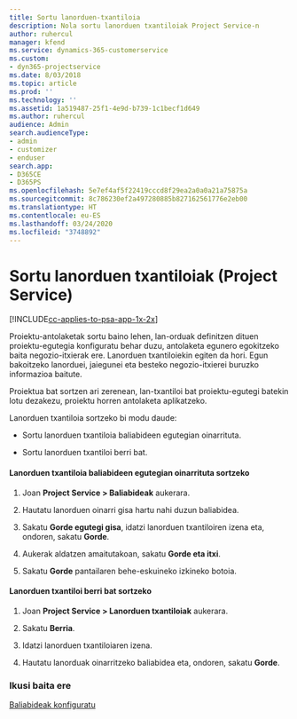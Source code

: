 ```yaml
---
title: Sortu lanorduen-txantiloia
description: Nola sortu lanorduen txantiloiak Project Service-n
author: ruhercul
manager: kfend
ms.service: dynamics-365-customerservice
ms.custom:
- dyn365-projectservice
ms.date: 8/03/2018
ms.topic: article
ms.prod: ''
ms.technology: ''
ms.assetid: 1a519487-25f1-4e9d-b739-1c1becf1d649
ms.author: ruhercul
audience: Admin
search.audienceType:
- admin
- customizer
- enduser
search.app:
- D365CE
- D365PS
ms.openlocfilehash: 5e7ef4af5f22419cccd8f29ea2a0a0a21a75875a
ms.sourcegitcommit: 8c786230ef2a497280885b827162561776e2eb00
ms.translationtype: HT
ms.contentlocale: eu-ES
ms.lasthandoff: 03/24/2020
ms.locfileid: "3748892"
---
```

# <a name="create-a-work-hours-template-project-service"></a>Sortu lanorduen txantiloiak (Project Service)

[!INCLUDE[cc-applies-to-psa-app-1x-2x](../includes/cc-applies-to-psa-app-1x-2x.md)]

Proiektu-antolaketak sortu baino lehen, lan-orduak definitzen dituen proiektu-egutegia konfiguratu behar duzu, antolaketa egunero egokitzeko baita negozio-itxierak ere. Lanorduen txantiloiekin egiten da hori. Egun bakoitzeko lanorduei, jaiegunei eta besteko negozio-itxierei buruzko informazioa baitute.  
  
 Proiektua bat sortzen ari zerenean, lan-txantiloi bat proiektu-egutegi batekin lotu dezakezu, proiektu horren antolaketa aplikatzeko.  
  
 Lanorduen txantiloia sortzeko bi modu daude:  
  
-   Sortu lanorduen txantiloia baliabideen egutegian oinarrituta.  
  
-   Sortu lanorduen txantiloi berri bat.  
  
#### <a name="to-create-a-work-hours-template-based-on-a-resources-calendar"></a>Lanorduen txantiloia baliabideen egutegian oinarrituta sortzeko  
  
1.  Joan **Project Service > Baliabideak** aukerara.  
  
2.  Hautatu lanorduen oinarri gisa hartu nahi duzun baliabidea.  
  
3.  Sakatu **Gorde egutegi gisa**, idatzi lanorduen txantiloiren izena eta, ondoren, sakatu **Gorde**.  
  
4.  Aukerak aldatzen amaitutakoan, sakatu **Gorde eta itxi**.  
  
5.  Sakatu **Gorde** pantailaren behe-eskuineko izkineko botoia.  
  
#### <a name="to-create-a-new-work-hours-template"></a>Lanorduen txantiloi berri bat sortzeko  
  
1.  Joan **Project Service > Lanorduen txantiloiak** aukerara.  
  
2.  Sakatu **Berria**.  
  
3.  Idatzi lanorduen txantiloiaren izena.  
  
4.  Hautatu lanorduak oinarritzeko baliabidea eta, ondoren, sakatu **Gorde**.  
  
### <a name="see-also"></a>Ikusi baita ere  
 [Baliabideak konfiguratu](../project-service/set-up-resources.md)
